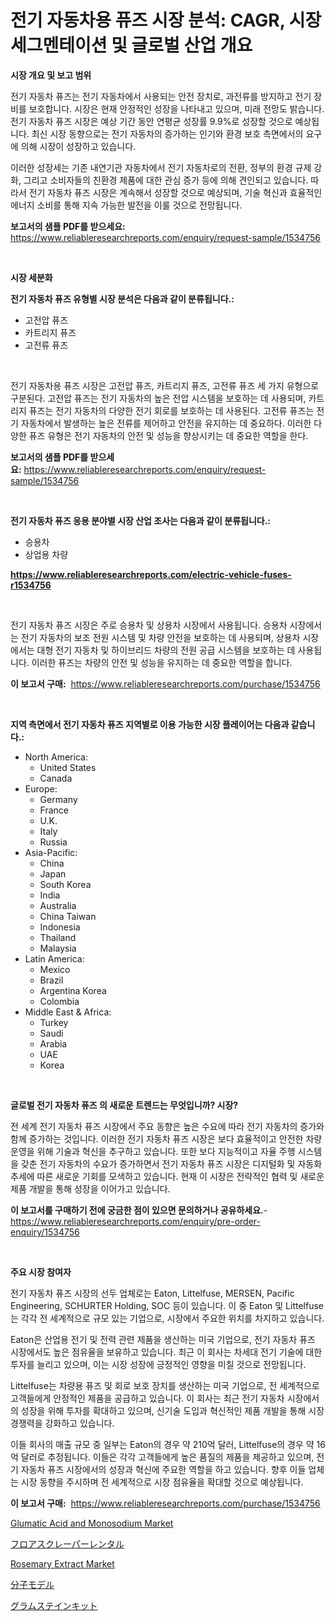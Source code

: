 <p><h1>전기 자동차용 퓨즈 시장 분석: CAGR, 시장 세그멘테이션 및 글로벌 산업 개요</h1></p><p><strong>시장 개요 및 보고 범위</strong></p>
<p><p>전기 자동차 퓨즈는 전기 자동차에서 사용되는 안전 장치로, 과전류를 방지하고 전기 장비를 보호합니다. 시장은 현재 안정적인 성장을 나타내고 있으며, 미래 전망도 밝습니다. 전기 자동차 퓨즈 시장은 예상 기간 동안 연평균 성장률 9.9%로 성장할 것으로 예상됩니다. 최신 시장 동향으로는 전기 자동차의 증가하는 인기와 환경 보호 측면에서의 요구에 의해 시장이 성장하고 있습니다. </p><p>이러한 성장세는 기존 내연기관 자동차에서 전기 자동차로의 전환, 정부의 환경 규제 강화, 그리고 소비자들의 친환경 제품에 대한 관심 증가 등에 의해 견인되고 있습니다. 따라서 전기 자동차 퓨즈 시장은 계속해서 성장할 것으로 예상되며, 기술 혁신과 효율적인 에너지 소비를 통해 지속 가능한 발전을 이룰 것으로 전망됩니다.</p></p>
<p><strong>보고서의 샘플 PDF를 받으세요:</strong> <a href="https://www.reliableresearchreports.com/enquiry/request-sample/1534756">https://www.reliableresearchreports.com/enquiry/request-sample/1534756</a></p>
<p>&nbsp;</p>
<p><strong>시장 세분화</strong></p>
<p><strong>전기 자동차 퓨즈 유형별 시장 분석은 다음과 같이 분류됩니다.:</strong></p>
<p><ul><li>고전압 퓨즈</li><li>카트리지 퓨즈</li><li>고전류 퓨즈</li></ul></p>
<p>&nbsp;</p>
<p><p>전기 자동차용 퓨즈 시장은 고전압 퓨즈, 카트리지 퓨즈, 고전류 퓨즈 세 가지 유형으로 구분된다. 고전압 퓨즈는 전기 자동차의 높은 전압 시스템을 보호하는 데 사용되며, 카트리지 퓨즈는 전기 자동차의 다양한 전기 회로를 보호하는 데 사용된다. 고전류 퓨즈는 전기 자동차에서 발생하는 높은 전류를 제어하고 안전을 유지하는 데 중요하다. 이러한 다양한 퓨즈 유형은 전기 자동차의 안전 및 성능을 향상시키는 데 중요한 역할을 한다.</p></p>
<p><strong>보고서의 샘플 PDF를 받으세요:</strong>&nbsp;<a href="https://www.reliableresearchreports.com/enquiry/request-sample/1534756">https://www.reliableresearchreports.com/enquiry/request-sample/1534756</a></p>
<p>&nbsp;</p>
<p><strong> 전기 자동차 퓨즈 응용 분야별 시장 산업 조사는 다음과 같이 분류됩니다.:</strong></p>
<p><ul><li>승용차</li><li>상업용 차량</li></ul></p>
<p><strong><a href="https://www.reliableresearchreports.com/electric-vehicle-fuses-r1534756">https://www.reliableresearchreports.com/electric-vehicle-fuses-r1534756</a></strong></p>
<p>&nbsp;</p>
<p><p>전기 자동차 퓨즈 시장은 주로 승용차 및 상용차 시장에서 사용됩니다. 승용차 시장에서는 전기 자동차의 보조 전원 시스템 및 차량 안전을 보호하는 데 사용되며, 상용차 시장에서는 대형 전기 자동차 및 하이브리드 차량의 전원 공급 시스템을 보호하는 데 사용됩니다. 이러한 퓨즈는 차량의 안전 및 성능을 유지하는 데 중요한 역할을 합니다.</p></p>
<p><strong>이 보고서 구매:</strong>&nbsp; <a href="https://www.reliableresearchreports.com/purchase/1534756">https://www.reliableresearchreports.com/purchase/1534756</a></p>
<p>&nbsp;</p>
<p><strong>지역 측면에서 전기 자동차 퓨즈 지역별로 이용 가능한 시장 플레이어는 다음과 같습니다.:</strong></p>
<p><ul>
    <li>
        North America:
        <ul>
            <li>United States</li>
            <li>Canada</li>
        </ul>
    </li>
    <li>
        Europe:
        <ul>
            <li>Germany</li>
            <li>France</li>
            <li>U.K.</li>
            <li>Italy</li>
            <li>Russia</li>
        </ul>
    </li>
    <li>
        Asia-Pacific:
        <ul>
            <li>China</li>
            <li>Japan</li>
            <li>South Korea</li>
            <li>India</li>
            <li>Australia</li>
            <li>China Taiwan</li>
            <li>Indonesia</li>
            <li>Thailand</li>
            <li>Malaysia</li>
        </ul>
    </li>
    <li>
        Latin America:
        <ul>
            <li>Mexico</li>
            <li>Brazil</li>
            <li>Argentina Korea</li>
            <li>Colombia</li>
        </ul>
    </li>
    <li>
        Middle East & Africa:
        <ul>
            <li>Turkey</li>
            <li>Saudi</li>
            <li>Arabia</li>
            <li>UAE</li>
            <li>Korea</li>
        </ul>
    </li>
    </ul></p>
<p>&nbsp;</p>
<p><strong>글로벌 전기 자동차 퓨즈 의 새로운 트렌드는 무엇입니까? 시장?</strong></p>
<p><p>전 세계 전기 자동차 퓨즈 시장에서 주요 동향은 높은 수요에 따라 전기 자동차의 증가와 함께 증가하는 것입니다. 이러한 전기 자동차 퓨즈 시장은 보다 효율적이고 안전한 차량 운영을 위해 기술과 혁신을 추구하고 있습니다. 또한 보다 지능적이고 자율 주행 시스템을 갖춘 전기 자동차의 수요가 증가하면서 전기 자동차 퓨즈 시장은 디지털화 및 자동화 추세에 따른 새로운 기회를 모색하고 있습니다. 현재 이 시장은 전략적인 협력 및 새로운 제품 개발을 통해 성장을 이어가고 있습니다.</p></p>
<p><strong>이 보고서를 구매하기 전에 궁금한 점이 있으면 문의하거나 공유하세요.</strong>- <a href="https://www.reliableresearchreports.com/enquiry/pre-order-enquiry/1534756">https://www.reliableresearchreports.com/enquiry/pre-order-enquiry/1534756</a></p>
<p>&nbsp;</p>
<p><strong>주요 시장 참여자</strong></p>
<p><p>전기 자동차 퓨즈 시장의 선두 업체로는 Eaton, Littelfuse, MERSEN, Pacific Engineering, SCHURTER Holding, SOC 등이 있습니다. 이 중 Eaton 및 Littelfuse는 각각 전 세계적으로 규모 있는 기업으로, 시장에서 주요한 위치를 차지하고 있습니다.</p><p>Eaton은 산업용 전기 및 전력 관련 제품을 생산하는 미국 기업으로, 전기 자동차 퓨즈 시장에서도 높은 점유율을 보유하고 있습니다. 최근 이 회사는 차세대 전기 기술에 대한 투자를 늘리고 있으며, 이는 시장 성장에 긍정적인 영향을 미칠 것으로 전망됩니다.</p><p>Littelfuse는 차량용 퓨즈 및 회로 보호 장치를 생산하는 미국 기업으로, 전 세계적으로 고객들에게 안정적인 제품을 공급하고 있습니다. 이 회사는 최근 전기 자동차 시장에서의 성장을 위해 투자를 확대하고 있으며, 신기술 도입과 혁신적인 제품 개발을 통해 시장 경쟁력을 강화하고 있습니다.</p><p>이들 회사의 매출 규모 중 일부는 Eaton의 경우 약 210억 달러, Littelfuse의 경우 약 16억 달러로 추정됩니다. 이들은 각각 고객들에게 높은 품질의 제품을 제공하고 있으며, 전기 자동차 퓨즈 시장에서의 성장과 혁신에 주요한 역할을 하고 있습니다. 향후 이들 업체는 시장 동향을 주시하며 전 세계적으로 시장 점유율을 확대할 것으로 예상됩니다.</p></p>
<p><strong>이 보고서 구매:</strong>&nbsp;&nbsp;<a href="https://www.reliableresearchreports.com/purchase/1534756">https://www.reliableresearchreports.com/purchase/1534756</a></p>
<p><p><a href="https://github.com/joannesouthgate/Market-Research-Report-List-2/blob/main/glumatic-acid-and-monosodium-market.md">Glumatic Acid and Monosodium Market</a></p><p><a href="https://medium.com/@mariek11927/%E3%83%95%E3%83%AD%E3%82%A2%E3%82%B9%E3%82%AF%E3%83%AC%E3%83%BC%E3%83%91%E3%83%BC%E3%81%AE%E3%83%AC%E3%83%B3%E3%82%BF%E3%83%AB%E5%B8%82%E5%A0%B4%E3%81%AF-%E5%B8%82%E5%A0%B4%E3%82%B7%E3%82%A7%E3%82%A2-%E5%B8%82%E5%A0%B4%E3%83%88%E3%83%AC%E3%83%B3%E3%83%89-%E5%B8%82%E5%A0%B4%E6%88%90%E9%95%B7%E3%81%AB%E9%96%A2%E3%81%99%E3%82%8B%E6%83%85%E5%A0%B1%E3%82%92%E6%8F%90%E4%BE%9B%E3%81%97%E3%81%BE%E3%81%99-b023e6eb6e20">フロアスクレーパーレンタル</a></p><p><a href="https://issuu.com/reportprime-2/docs/rosemary-extract-market-size-2030.pptx">Rosemary Extract Market</a></p><p><a href="https://github.com/pepo3k/Market-Research-Report-List-1/blob/main/218924419947.md">分子モデル</a></p><p><a href="https://github.com/vhemk0794148/Market-Research-Report-List-1/blob/main/838786919946.md">グラムステインキット</a></p></p>